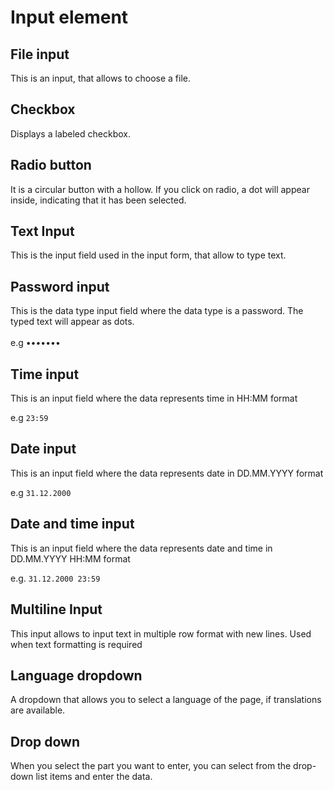 # Input element

## File input

This is an input, that allows to choose a file.

## Checkbox

Displays a labeled checkbox.

## Radio button

It is a circular button with a hollow. If you click on radio, a dot will appear inside, indicating that it has been selected.

## Text Input

This is the input field used in the input form, that allow to type text.

## Password input

This is the data type input field where the data type is a password. The typed text will appear as dots.\
\
e.g •••••••

## Time input

This is an input field where the data represents time in HH:MM format

e.g `23:59`

## Date input

This is an input field where the data represents date in DD.MM.YYYY format

e.g `31.12.2000`

## Date and time input

This is an input field where the data represents date and time in DD.MM.YYYY HH:MM format

e.g. `31.12.2000 23:59`

## Multiline Input

This input allows to input text in multiple row format with new lines. Used when text formatting is required

## Language dropdown

A dropdown that allows you to select a language of the page, if translations are available.

## Drop down

When you select the part you want to enter, you can select from the drop-down list items and enter the data.

##
